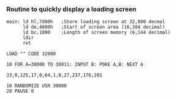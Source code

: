 ### Routine to quickly display a loading screen

```
main: ld hl,7d00h   ;Store loading screen at 32,000 decmal
      ld de,4000h   ;Start of screen area (16,384 decimal)
      ld bc,1800    ;Length of screen memory (6,144 decimal)
      ldir
      ret
```
```
LOAD "" CODE 32000
```
```
10 FOR A=30000 TO 30011: INPUT B: POKE A,B: NEXT A
```
```
33,0,125,17,0,64,1,0,27,237,176,201
```
```
10 RANDOMIZE USR 30000
20 PAUSE 0
```

